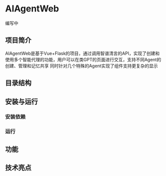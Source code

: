 # AIAgentWeb

编写中

## 项目简介

AIAgentWeb是基于Vue+Flask的项目，通过调用智谱清言的API，实现了创建和使用多个智能代理的功能，用户可以在类GPT的页面进行交互，支持不同Agent的创建、管理和记忆共享
同时针对几个特殊的Agent实现了组件支持更复杂的显示

## 目录结构

## 安装与运行

### 安装依赖

### 运行

## 功能

## 技术亮点
